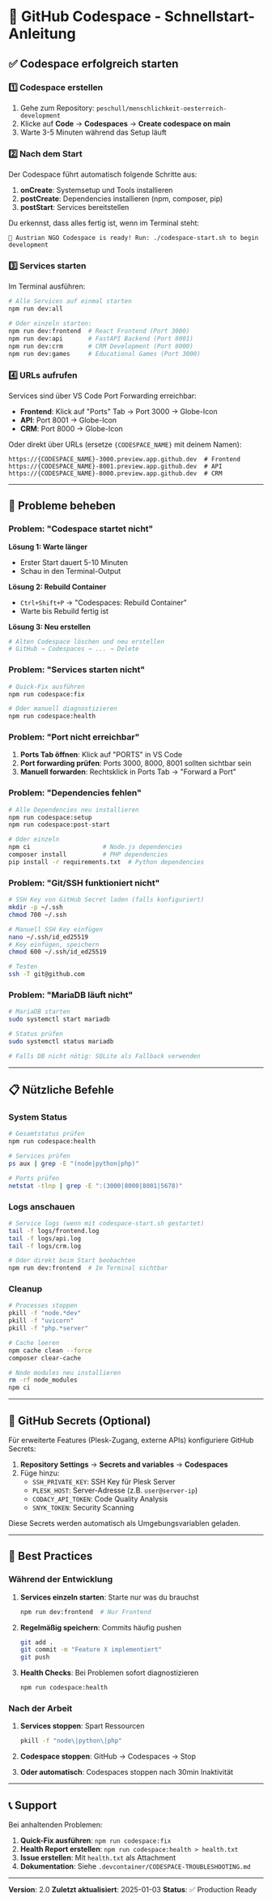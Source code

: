 # 🚀 GitHub Codespace - Schnellstart-Anleitung

## ✅ Codespace erfolgreich starten

### 1️⃣ Codespace erstellen

1. Gehe zum Repository: `peschull/menschlichkeit-oesterreich-development`
2. Klicke auf **Code** → **Codespaces** → **Create codespace on main**
3. Warte 3-5 Minuten während das Setup läuft

### 2️⃣ Nach dem Start

Der Codespace führt automatisch folgende Schritte aus:

1. **onCreate**: Systemsetup und Tools installieren
2. **postCreate**: Dependencies installieren (npm, composer, pip)
3. **postStart**: Services bereitstellen

Du erkennst, dass alles fertig ist, wenn im Terminal steht:
```
🎉 Austrian NGO Codespace is ready! Run: ./codespace-start.sh to begin development
```

### 3️⃣ Services starten

Im Terminal ausführen:
```bash
# Alle Services auf einmal starten
npm run dev:all

# Oder einzeln starten:
npm run dev:frontend  # React Frontend (Port 3000)
npm run dev:api       # FastAPI Backend (Port 8001)
npm run dev:crm       # CRM Development (Port 8000)
npm run dev:games     # Educational Games (Port 3000)
```

### 4️⃣ URLs aufrufen

Services sind über VS Code Port Forwarding erreichbar:

- **Frontend**: Klick auf "Ports" Tab → Port 3000 → Globe-Icon
- **API**: Port 8001 → Globe-Icon
- **CRM**: Port 8000 → Globe-Icon

Oder direkt über URLs (ersetze `{CODESPACE_NAME}` mit deinem Namen):
```
https://{CODESPACE_NAME}-3000.preview.app.github.dev  # Frontend
https://{CODESPACE_NAME}-8001.preview.app.github.dev  # API
https://{CODESPACE_NAME}-8000.preview.app.github.dev  # CRM
```

---

## 🔧 Probleme beheben

### Problem: "Codespace startet nicht"

**Lösung 1: Warte länger**
- Erster Start dauert 5-10 Minuten
- Schau in den Terminal-Output

**Lösung 2: Rebuild Container**
- `Ctrl+Shift+P` → "Codespaces: Rebuild Container"
- Warte bis Rebuild fertig ist

**Lösung 3: Neu erstellen**
```bash
# Alten Codespace löschen und neu erstellen
# GitHub → Codespaces → ... → Delete
```

### Problem: "Services starten nicht"

```bash
# Quick-Fix ausführen
npm run codespace:fix

# Oder manuell diagnostizieren
npm run codespace:health
```

### Problem: "Port nicht erreichbar"

1. **Ports Tab öffnen**: Klick auf "PORTS" in VS Code
2. **Port forwarding prüfen**: Ports 3000, 8000, 8001 sollten sichtbar sein
3. **Manuell forwarden**: Rechtsklick in Ports Tab → "Forward a Port"

### Problem: "Dependencies fehlen"

```bash
# Alle Dependencies neu installieren
npm run codespace:setup
npm run codespace:post-start

# Oder einzeln
npm ci                    # Node.js dependencies
composer install          # PHP dependencies
pip install -r requirements.txt  # Python dependencies
```

### Problem: "Git/SSH funktioniert nicht"

```bash
# SSH Key von GitHub Secret laden (falls konfiguriert)
mkdir -p ~/.ssh
chmod 700 ~/.ssh

# Manuell SSH Key einfügen
nano ~/.ssh/id_ed25519
# Key einfügen, speichern
chmod 600 ~/.ssh/id_ed25519

# Testen
ssh -T git@github.com
```

### Problem: "MariaDB läuft nicht"

```bash
# MariaDB starten
sudo systemctl start mariadb

# Status prüfen
sudo systemctl status mariadb

# Falls DB nicht nötig: SQLite als Fallback verwenden
```

---

## 📋 Nützliche Befehle

### System Status

```bash
# Gesamtstatus prüfen
npm run codespace:health

# Services prüfen
ps aux | grep -E "(node|python|php)"

# Ports prüfen
netstat -tlnp | grep -E ":(3000|8000|8001|5678)"
```

### Logs anschauen

```bash
# Service logs (wenn mit codespace-start.sh gestartet)
tail -f logs/frontend.log
tail -f logs/api.log
tail -f logs/crm.log

# Oder direkt beim Start beobachten
npm run dev:frontend  # Im Terminal sichtbar
```

### Cleanup

```bash
# Processes stoppen
pkill -f "node.*dev"
pkill -f "uvicorn"
pkill -f "php.*server"

# Cache leeren
npm cache clean --force
composer clear-cache

# Node modules neu installieren
rm -rf node_modules
npm ci
```

---

## 🔐 GitHub Secrets (Optional)

Für erweiterte Features (Plesk-Zugang, externe APIs) konfiguriere GitHub Secrets:

1. **Repository Settings** → **Secrets and variables** → **Codespaces**
2. Füge hinzu:
   - `SSH_PRIVATE_KEY`: SSH Key für Plesk Server
   - `PLESK_HOST`: Server-Adresse (z.B. `user@server-ip`)
   - `CODACY_API_TOKEN`: Code Quality Analysis
   - `SNYK_TOKEN`: Security Scanning

Diese Secrets werden automatisch als Umgebungsvariablen geladen.

---

## 🎯 Best Practices

### Während der Entwicklung

1. **Services einzeln starten**: Starte nur was du brauchst
   ```bash
   npm run dev:frontend  # Nur Frontend
   ```

2. **Regelmäßig speichern**: Commits häufig pushen
   ```bash
   git add .
   git commit -m "Feature X implementiert"
   git push
   ```

3. **Health Checks**: Bei Problemen sofort diagnostizieren
   ```bash
   npm run codespace:health
   ```

### Nach der Arbeit

1. **Services stoppen**: Spart Ressourcen
   ```bash
   pkill -f "node\|python\|php"
   ```

2. **Codespace stoppen**: GitHub → Codespaces → Stop
3. **Oder automatisch**: Codespaces stoppen nach 30min Inaktivität

---

## 📞 Support

Bei anhaltenden Problemen:

1. **Quick-Fix ausführen**: `npm run codespace:fix`
2. **Health Report erstellen**: `npm run codespace:health > health.txt`
3. **Issue erstellen**: Mit `health.txt` als Attachment
4. **Dokumentation**: Siehe `.devcontainer/CODESPACE-TROUBLESHOOTING.md`

---

**Version**: 2.0
**Zuletzt aktualisiert**: 2025-01-03
**Status**: ✅ Production Ready
